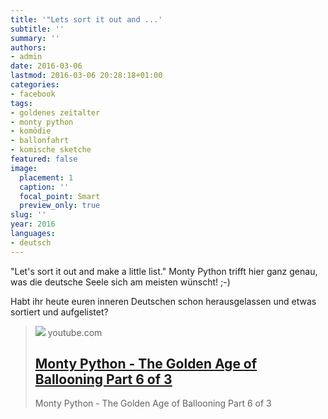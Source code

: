 ```yaml
---
title: '"Lets sort it out and ...'
subtitle: ''
summary: ''
authors:
- admin
date: 2016-03-06
lastmod: 2016-03-06 20:28:18+01:00
categories:
- facebook
tags:
- goldenes zeitalter
- monty python
- komödie
- ballonfahrt
- komische sketche
featured: false
image:
  placement: 1
  caption: ''
  focal_point: Smart
  preview_only: true
slug: ''
year: 2016
languages:
- deutsch
---
```


"Let's sort it out and make a little list." Monty Python trifft hier ganz genau, was die deutsche Seele sich am meisten wünscht! ;-) 

Habt ihr heute euren inneren Deutschen schon herausgelassen und etwas sortiert und aufgelistet?
> [![](https://i.ytimg.com/vi/EQyrd1BwusQ/hqdefault.jpg)](https://www.youtube.com/watch?v=EQyrd1BwusQ)
> youtube.com
> ## [Monty Python - The Golden Age of Ballooning Part 6 of 3](https://www.youtube.com/watch?v=EQyrd1BwusQ)
>
>Monty Python - The Golden Age of Ballooning Part 6 of 3